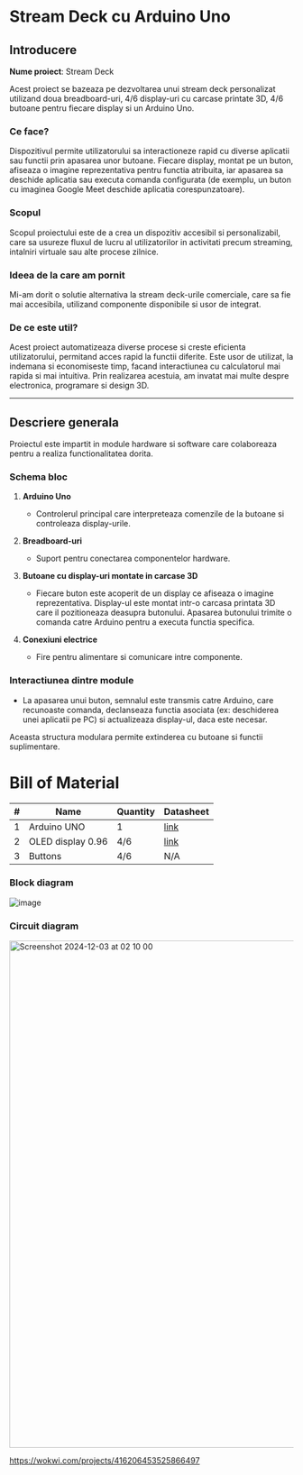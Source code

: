 # Stream Deck cu Arduino Uno

## Introducere

**Nume proiect**: Stream Deck

Acest proiect se bazeaza pe dezvoltarea unui stream deck personalizat utilizand doua breadboard-uri, 4/6 display-uri cu carcase printate 3D, 4/6 butoane pentru fiecare display si un Arduino Uno.  

### Ce face?  
Dispozitivul permite utilizatorului sa interactioneze rapid cu diverse aplicatii sau functii prin apasarea unor butoane. Fiecare display, montat pe un buton, afiseaza o imagine reprezentativa pentru functia atribuita, iar apasarea sa deschide aplicatia sau executa comanda configurata (de exemplu, un buton cu imaginea Google Meet deschide aplicatia corespunzatoare).  

### Scopul  
Scopul proiectului este de a crea un dispozitiv accesibil si personalizabil, care sa usureze fluxul de lucru al utilizatorilor in activitati precum streaming, intalniri virtuale sau alte procese zilnice.  

### Ideea de la care am pornit  
Mi-am dorit o solutie alternativa la stream deck-urile comerciale, care sa fie mai accesibila, utilizand componente disponibile si usor de integrat.  

### De ce este util?  
Acest proiect automatizeaza diverse procese si creste eficienta utilizatorului, permitand acces rapid la functii diferite. Este usor de utilizat, la indemana si economiseste timp, facand interactiunea cu calculatorul mai rapida si mai intuitiva. Prin realizarea acestuia, am invatat mai multe despre electronica, programare si design 3D.   

---

## Descriere generala

Proiectul este impartit in module hardware si software care colaboreaza pentru a realiza functionalitatea dorita.  

### Schema bloc

1. **Arduino Uno**  
   - Controlerul principal care interpreteaza comenzile de la butoane si controleaza display-urile.  

2. **Breadboard-uri**  
   - Suport pentru conectarea componentelor hardware.  

3. **Butoane cu display-uri montate in carcase 3D**  
   - Fiecare buton este acoperit de un display ce afiseaza o imagine reprezentativa. Display-ul este montat intr-o carcasa printata 3D care il pozitioneaza deasupra butonului. Apasarea butonului trimite o comanda catre Arduino pentru a executa functia specifica.  

4. **Conexiuni electrice**  
   - Fire pentru alimentare si comunicare intre componente.  

### Interactiunea dintre module  
- La apasarea unui buton, semnalul este transmis catre Arduino, care recunoaste comanda, declanseaza functia asociata (ex: deschiderea unei aplicatii pe PC) si actualizeaza display-ul, daca este necesar.  

Aceasta structura modulara permite extinderea cu butoane si functii suplimentare.  

# Bill of Material

| #  | Name                     | Quantity | Datasheet |
|----|--------------------------|----------|-----------|
| 1  | Arduino UNO              | 1        | [link](#) |
| 2  | OLED display 0.96        | 4/6      | [link](#) |
| 3  | Buttons                  | 4/6      | N/A       |

### Block diagram
![image](https://github.com/user-attachments/assets/f14e48fe-eef5-4293-a3b2-4a7a3a3dc538)

### Circuit diagram
<img width="900" alt="Screenshot 2024-12-03 at 02 10 00" src="https://github.com/user-attachments/assets/fef912ea-c0c5-4249-b9b1-13b8d5b6e6f2">

https://wokwi.com/projects/416206453525866497

